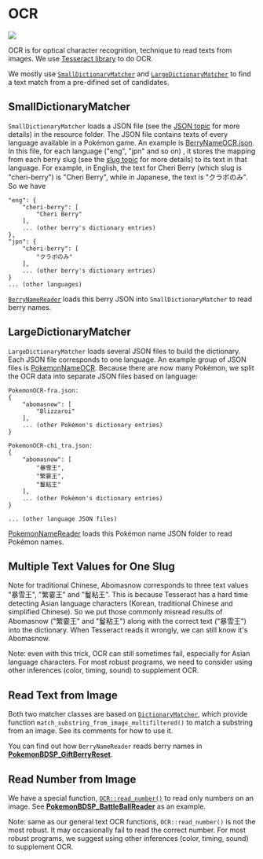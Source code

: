 # OCR

[<img src="https://canary.discordapp.com/api/guilds/695809740428673034/widget.png?style=banner2">](https://discord.gg/cQ4gWxN)

OCR is for optical character recognition, technique to read texts from images.
We use [Tesseract library](https://github.com/tesseract-ocr/tesseract) to do OCR.

We mostly use [`SmallDictionaryMatcher`](https://github.com/PokemonAutomation/Arduino-Source/blob/main/SerialPrograms/Source/CommonFramework/OCR/OCR_SmallDictionaryMatcher.h)
and [`LargeDictionaryMatcher`](https://github.com/PokemonAutomation/Arduino-Source/blob/main/SerialPrograms/Source/CommonFramework/OCR/OCR_LargeDictionaryMatcher.h)
to find a text match from a pre-difined set of candidates.

## SmallDictionaryMatcher

`SmallDictionaryMatcher` loads a JSON file (see the [JSON topic](JSON.md) for more details) in the resource folder. The JSON file contains texts of every language available in a Pokémon game. An example is [BerryNameOCR.json](https://github.com/PokemonAutomation/Packages/blob/master/SerialPrograms/Resources/Pokemon/BerryNameOCR.json). In this file, for each language ("eng", "jpn" and so on) , it stores the mapping from each berry slug (see the [slug topic](Slug.md) for more details) to its text in that language. For example, in English, the text for Cheri Berry (which slug is "cheri-berry") is "Cheri Berry", while in Japanese, the text is "クラボのみ". So we have
```
"eng": {
    "cheri-berry": [
        "Cheri Berry"
    ],
    ... (other berry's dictionary entries)
},
"jpn": {
    "cheri-berry": [
        "クラボのみ"
    ],
    ... (other berry's dictionary entries)
}
... (other languages)
```
[`BerryNameReader`](https://github.com/PokemonAutomation/Arduino-Source/blob/main/SerialPrograms/Source/Pokemon/Inference/Pokemon_BerryNameReader.h) loads this berry JSON into `SmallDictionaryMatcher` to read berry names.

## LargeDictionaryMatcher

`LargeDictionaryMatcher` loads several JSON files to build the dictionary. Each JSON file corresponds to one language. An example group of JSON files is [PokemonNameOCR](https://github.com/PokemonAutomation/Packages/tree/master/SerialPrograms/Resources/Pokemon/PokemonNameOCR). Because there are now many Pokémon, we split the OCR data into separate JSON files based on language:
```
PokemonOCR-fra.json:
{
    "abomasnow": [
        "Blizzaroi"
    ],
    ... (other Pokémon's dictionary entries)
}

PokemonOCR-chi_tra.json:
{
    "abomasnow": [
        "暴雪王",
        "繁霎王",
        "鬘粘王"
    ],
    ... (other Pokémon's dictionary entries)
}

... (other language JSON files)
```
[PokemonNameReader](https://github.com/PokemonAutomation/Packages/tree/master/SerialPrograms/Source/Pokemon/Inference/Pokemon_NameReader.h) loads this Pokémon name JSON folder to read Pokémon names.

## Multiple Text Values for One Slug
Note for traditional Chinese, Abomasnow corresponds to three text values "暴雪王", "繁霎王" and "鬘粘王".
This is because Tesseract has a hard time detecting Asian language characters (Korean, traditional Chinese and simplified Chinese).
So we put those commonly misread results of Abomasnow ("繁霎王" and "鬘粘王") along with the correct text ("暴雪王") into the dictionary. When Tesseract reads it wrongly, we can still know it's Abomasnow.

Note: even with this trick, OCR can still sometimes fail, especially for Asian language characters. For most robust programs, we need to consider using other inferences (color, timing, sound) to supplement OCR.

## Read Text from Image

Both two matcher classes are based on [`DictionaryMatcher`](https://github.com/PokemonAutomation/Arduino-Source/blob/main/SerialPrograms/Source/CommonFramework/OCR/OCR_DictionaryMatcher.h), which provide function `match_substring_from_image_multifiltered()` to match a substring from an image.
See its comments for how to use it.

You can find out how `BerryNameReader` reads berry names in [**PokemonBDSP_GiftBerryReset**](https://github.com/PokemonAutomation/Arduino-Source/blob/main/SerialPrograms/Source/PokemonBDSP/Programs/Farming/PokemonBDSP_GiftBerryReset.cpp).

## Read Number from Image

We have a special function, [`OCR::read_number()`](https://github.com/PokemonAutomation/Arduino-Source/blob/main/SerialPrograms/Source/CommonFramework/OCR/OCR_NumberReader.h)
to read only numbers on an image.
See [**PokemonBDSP_BattleBallReader**](https://github.com/PokemonAutomation/Arduino-Source/blob/main/SerialPrograms/Source/PokemonBDSP/Inference/Battles/PokemonBDSP_BattleBallReader.cpp) as an example.

Note: same as our general text OCR functions, `OCR::read_number()` is not the most robust. It may occasionally fail to read the correct number. For most robust programs, we suggest using other inferences (color, timing, sound) to supplement OCR.